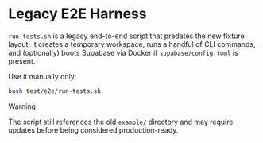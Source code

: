 # Legacy E2E Harness

`run-tests.sh` is a legacy end-to-end script that predates the new fixture layout. It creates a temporary workspace, runs a handful of CLI commands, and (optionally) boots Supabase via Docker if `supabase/config.toml` is present.

Use it manually only:

```bash
bash test/e2e/run-tests.sh
```

> [!warning]
> The script still references the old `example/` directory and may require updates before being considered production-ready.
